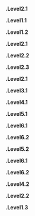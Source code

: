 []($)

[]($)

**.Level2.1** [](left:object)

**.Level1.1** [](left:object)

**.Level1.2** [](right:object)

**.Level2.1** [](right:object)

[]($)

**.Level2.2** [](right:object)

[]($)

**.Level2.3** [](right:object)

[]($)

[]($)

[]($)

**.Level2.1** [](right:object)

**.Level3.1** [](right:object)

**.Level4.1** [](right:object)

**.Level5.1** [](right:object)

**.Level6.1** [](right:object)

[]($)

**.Level6.2** [](right:object)

[]($)

[]($)

**.Level5.2** [](right:object)

**.Level6.1** [](right:object)

[]($)

**.Level6.2** [](right:object)

[]($)

[]($)

[]($)

**.Level4.2** [](right:object)

[]($)

[]($)

[]($)

**.Level2.2** [](right:object)

[]($)

**.Level1.3** [](left:object)
